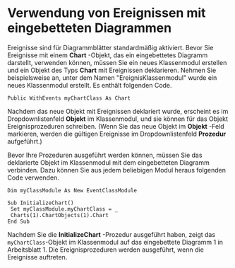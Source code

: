 
# Verwendung von Ereignissen mit eingebetteten Diagrammen

Ereignisse sind für Diagrammblätter standardmäßig aktiviert. Bevor Sie Ereignisse mit einem  **Chart** -Objekt, das ein eingebettetes Diagramm darstellt, verwenden können, müssen Sie ein neues Klassenmodul erstellen und ein Objekt des Typs **Chart** mit Ereignissen deklarieren. Nehmen Sie beispielsweise an, unter dem Namen "EreignisKlassenmodul" wurde ein neues Klassenmodul erstellt. Es enthält folgenden Code.


```
Public WithEvents myChartClass As Chart
```


Nachdem das neue Objekt mit Ereignissen deklariert wurde, erscheint es im Dropdownlistenfeld  **Objekt** im Klassenmodul, und sie können für das Objekt Ereignisprozeduren schreiben. (Wenn Sie das neue Objekt im **Objekt** -Feld markieren, werden die gültigen Ereignisse im Dropdownlistenfeld **Prozedur** aufgeführt.)

Bevor Ihre Prozeduren ausgeführt werden können, müssen Sie das deklarierte Objekt im Klassenmodul mit dem eingebetteten Diagramm verbinden. Dazu können Sie aus jedem beliebigen Modul heraus folgenden Code verwenden.



```
Dim myClassModule As New EventClassModule 
 
Sub InitializeChart() 
 Set myClassModule.myChartClass = _ 
 Charts(1).ChartObjects(1).Chart 
End Sub
```

Nachdem Sie die  **InitializeChart** -Prozedur ausgeführt haben, zeigt das `myChartClass`-Objekt im Klassenmodul auf das eingebettete Diagramm 1 in Arbeitsblatt 1. Die Ereignisprozeduren werden ausgeführt, wenn die Ereignisse auftreten.
